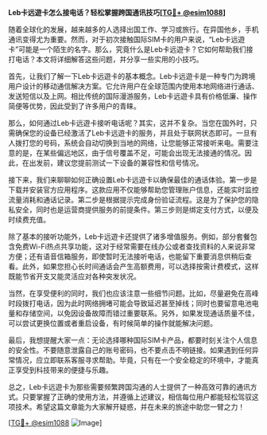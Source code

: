 **Leb卡远遊卡怎么接电话？轻松掌握跨国通讯技巧[[TG💪+ @esim1088](https://t.me/s/esim1088)]**

随着全球化的发展，越来越多的人选择出国工作、学习或旅行。在异国他乡，手机通讯变得尤为重要。然而，对于初次接触国际SIM卡的用户来说，“Leb卡远遊卡”可能是一个陌生的名字。那么，究竟什么是Leb卡远遊卡？它如何帮助我们接打电话？本文将详细解答这些问题，并分享一些实用的小技巧。

首先，让我们了解一下Leb卡远遊卡的基本概念。Leb卡远遊卡是一种专门为跨境用户设计的移动通信解决方案。它允许用户在全球范围内使用本地网络进行通话、发送短信以及上网。相比传统的国际漫游服务，Leb卡远遊卡具有价格低廉、操作简便等优势，因此受到了许多用户的青睐。

那么，如何通过Leb卡远遊卡接听电话呢？其实，这并不复杂。当您在国外时，只需确保您的设备已经激活了Leb卡远遊卡的服务，并且处于联网状态即可。一旦有人拨打您的号码，系统会自动切换到当地的网络，让您能够正常接听来电。需要注意的是，在某些偏远地区，由于信号覆盖不足，可能会出现无法接通的情况。因此，在出发前，建议您提前测试一下设备的兼容性和信号情况。

接下来，我们来聊聊如何正确设置Leb卡远遊卡以确保最佳的通话体验。第一步是下载并安装官方应用程序。这款应用不仅能够帮助您管理账户信息，还能实时监控流量消耗和通话记录。第二步是根据提示完成身份验证流程。这是为了保护您的隐私安全，同时也是运营商提供服务的前提条件。第三步则是绑定支付方式，以便及时续费充值。

除了基本的接听功能外，Leb卡远遊卡还提供了诸多增值服务。例如，部分套餐包含免费Wi-Fi热点共享功能，这对于经常需要在线办公或者查找资料的人来说非常方便；还有语音信箱服务，即使暂时无法接听电话，也能留下重要消息供稍后查看。此外，如果您担心长时间通话会产生高额费用，可以选择按需计费模式，这样既能节省开支又能灵活应对各种突发状况。

当然，在享受便利的同时，我们也应该注意一些细节问题。比如，尽量避免在高峰时段拨打电话，因为此时网络拥堵可能会导致延迟甚至掉线；同时也要留意电池电量和存储空间，以免因设备故障而错过重要联系。另外，如果发现通话质量不佳，可以尝试更换位置或者重启设备，有时候简单的操作就能解决问题。

最后，我想提醒大家一点：无论选择哪种国际SIM卡产品，都要时刻关注个人信息的安全性。不要随意泄露自己的账号密码，也不要点击不明链接。如果遇到任何异常情况，应立即联系客服寻求帮助。毕竟，只有在一个安全稳定的环境中，才能真正享受到科技带来的便捷与乐趣。

总之，Leb卡远遊卡为那些需要频繁跨国沟通的人士提供了一种高效可靠的通讯方式。只要掌握了正确的使用方法，并遵循上述建议，相信每位用户都能轻松驾驭这项技术。希望这篇文章能为大家解开疑惑，并在未来的旅途中助您一臂之力！

[[TG💪+ @esim1088](https://t.me/s/esim1088) ![Image](https://i.postimg.cc/4NQfJmqS/Snipaste-2025-05-13-00-14-12.png)]